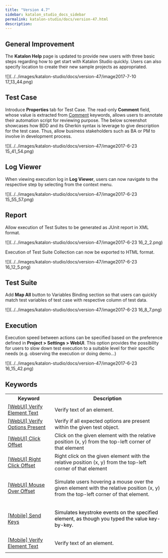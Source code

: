 ```yaml
---
title: "Version 4.7" 
sidebar: katalon_studio_docs_sidebar
permalink: katalon-studio/docs/version-47.html 
description: 
---
```

General Improvement
-------------------

The **Katalon Help** page is updated to provide new users with three basic steps regarding how to get start with Katalon Studio quickly. Users can also specify location to create their new sample projects as appropriated.

![](../../images/katalon-studio/docs/version-47/image2017-7-10 17_13_44.png)

Test Case
---------

Introduce **Properties** tab for Test Case. The read-only **Comment** field, whose value is extracted from [Comment](/display/KD/%5BCommon%5D+Comment) keywords, allows users to annotate their automation script for reviewing purpose. The below screenshot showcases how BDD and its Gherkin syntax is leverage to give description for the test case. Thus, allow business stakeholders such as BA or PM to involve in development process. 

![](../../images/katalon-studio/docs/version-47/image2017-6-23 15_41_54.png)

Log Viewer
----------

When viewing execution log in **Log Viewer**, users can now navigate to the respective step by selecting from the context menu. 

![](../../images/katalon-studio/docs/version-47/image2017-6-23 15_55_57.png)

Report
------

Allow execution of Test Suites to be generated as JUnit report in XML format.

![](../../images/katalon-studio/docs/version-47/image2017-6-23 16_2_2.png)

Execution of Test Suite Collection can now be exported to HTML format.

![](../../images/katalon-studio/docs/version-47/image2017-6-23 16_12_5.png)

Test Suite
----------

Add **Map All** button to Variables Binding section so that users can quickly match test variables of test case with respective column of test data.

![](../../images/katalon-studio/docs/version-47/image2017-6-23 16_8_7.png)

Execution
---------

Execution speed between actions can be specified based on the preference defined in **Project > Settings > WebUI**. This option provides the possibility for users to slow down test execution to a suitable level for their specific needs (e.g. observing the execution or doing demo...)

![](../../images/katalon-studio/docs/version-47/image2017-6-23 16_15_42.png)

Keywords
--------

<table class="wrapped relative-table confluenceTable" style="width: 100.0%;"><colgroup><col style="width: 29.7632%;"><col style="width: 70.2368%;"></colgroup><tbody><tr class="xtr-0"><th class="xtd-0-0 confluenceTh">Keyword</th><th class="xtd-0-1 confluenceTh">Description</th></tr><tr class="xtr-1"><td class="xtd-1-0 confluenceTd"><a href="https://docs.katalon.com/display/KD/%5BWebUI%5D+Verify+Element+Text" rel="nofollow">[WebUI] Verify Element Text</a></td><td class="xtd-1-1 confluenceTd">Verify text of an element.</td></tr><tr class="xtr-2"><td class="xtd-2-0 confluenceTd"><a href="https://docs.katalon.com/display/KD/%5BWebUI%5D+Verify+Options+Present" rel="nofollow">[WebUI] Verify Options Present</a></td><td class="xtd-2-1 confluenceTd">Verify if all expected options are present within the given test object.</td></tr><tr class="xtr-3"><td class="xtd-3-0 confluenceTd"><a href="https://docs.katalon.com/display/KD/%5BWebUI%5D+Click+Offset" rel="nofollow">[WebUI] Click Offset</a></td><td class="xtd-3-1 confluenceTd">Click on the given element with the relative position (x, y) from the top-left corner of that element</td></tr><tr class="xtr-4"><td class="xtd-4-0 confluenceTd" colspan="1"><span><a href="https://docs.katalon.com/display/KD/%5BWebUI%5D+Right+Click+Offset" rel="nofollow">[WebUI] Right Click Offset</a></span></td><td class="xtd-4-1 confluenceTd" colspan="1">Right click on the given element with the relative position (x, y) from the top-left corner of that element</td></tr><tr class="xtr-5"><td class="xtd-5-0 confluenceTd" colspan="1"><a href="https://docs.katalon.com/display/KD/%5BWebUI%5D+Mouse+Over+Offset" rel="nofollow">[WebUI] Mouse Over Offset</a></td><td class="xtd-5-1 confluenceTd" colspan="1"><p class="p1">Simulate users hovering a mouse over the given element with the relative position (x, y) from the top-left corner of that element.</p></td></tr><tr class="xtr-6"><td class="xtd-6-0 confluenceTd" colspan="1"><a href="https://docs.katalon.com/display/KD/%5BMobile%5D+Send+Keys" rel="nofollow">[Mobile] Send Keys</a></td><td class="xtd-6-1 confluenceTd" colspan="1"><p><span style="color: rgb(0,0,0);">Simulates keystroke events on the specified element, as though you typed the value key-by-key.&nbsp;</span></p></td></tr><tr class="xtr-7"><td class="xtd-7-0 confluenceTd" colspan="1"><a href="https://docs.katalon.com/display/KD/%5BMobile%5D+Verify+Element+Text" rel="nofollow">[Mobile] Verify Element Text</a></td><td class="xtd-7-1 confluenceTd" colspan="1"><p>Verify text of an element.</p></td></tr></tbody></table>